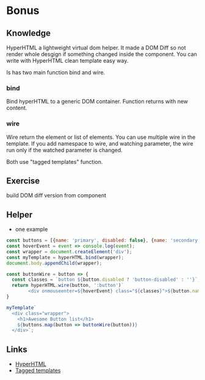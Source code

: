 # Bonus

## Knowledge
HyperHTML a lightweight virtual dom helper. It made a DOM Diff so not render whole desgign if something changed inside the component. You can write with HyperHTML clean template easy way.

Is has two main function bind and wire.

### bind
Bind hyperHTML to a generic DOM container. Function returns with new content.

### wire
Wire return the element or list of elements. You can use multiple wire in the template. If you add namespace to wire, and watching parameter, the wire run only if the watched parameter is changed.


Both use "tagged templates" function.

## Exercise

build DOM diff version from component

## Helper

- one example

```js
const buttons = [{name: 'primary', disabled: false}, {name: 'secondary', disabled: true}];
const hoverEvent = event => console.log(event);
const wrapper = document.createElement('div');
const myTemplate = hyperHTML.bind(wrapper);
document.body.appendChild(wrapper);
```
```js
const buttonWire = button => {
  const classes = `button ${button.disabled ? 'button-disabled' : ''}`;
  return hyperHTML.wire(button, ':button')`
        <div onmouseenter=${hoverEvent} class="${classes}">${button.name}</div>`
}
```
```js
myTemplate`
  <div class="wrapper">
    <h1>Awesome Button list</h1>
    ${buttons.map(button => buttonWire(button))}
  </div>`;
```


## Links
- [HyperHTML](https://github.com/WebReflection/hyperHTML)
- [Tagged templates](https://developer.mozilla.org/en-US/docs/Web/JavaScript/Reference/Template_literals#Tagged_templates)
